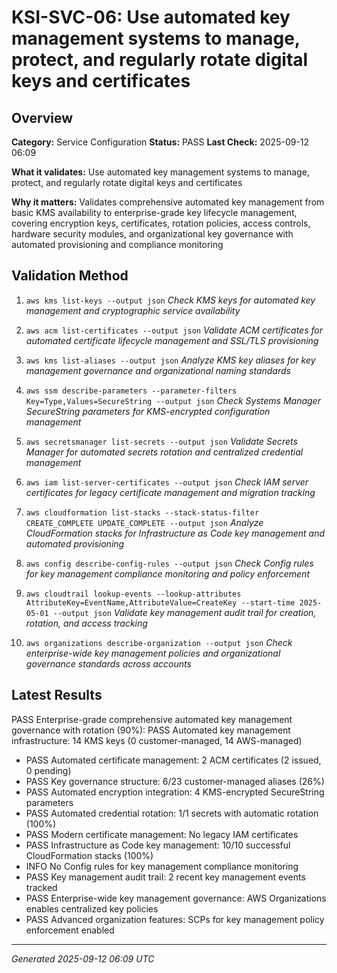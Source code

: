 # KSI-SVC-06: Use automated key management systems to manage, protect, and regularly rotate digital keys and certificates

## Overview

**Category:** Service Configuration
**Status:** PASS
**Last Check:** 2025-09-12 06:09

**What it validates:** Use automated key management systems to manage, protect, and regularly rotate digital keys and certificates

**Why it matters:** Validates comprehensive automated key management from basic KMS availability to enterprise-grade key lifecycle management, covering encryption keys, certificates, rotation policies, access controls, hardware security modules, and organizational key governance with automated provisioning and compliance monitoring

## Validation Method

1. `aws kms list-keys --output json`
   *Check KMS keys for automated key management and cryptographic service availability*

2. `aws acm list-certificates --output json`
   *Validate ACM certificates for automated certificate lifecycle management and SSL/TLS provisioning*

3. `aws kms list-aliases --output json`
   *Analyze KMS key aliases for key management governance and organizational naming standards*

4. `aws ssm describe-parameters --parameter-filters Key=Type,Values=SecureString --output json`
   *Check Systems Manager SecureString parameters for KMS-encrypted configuration management*

5. `aws secretsmanager list-secrets --output json`
   *Validate Secrets Manager for automated secrets rotation and centralized credential management*

6. `aws iam list-server-certificates --output json`
   *Check IAM server certificates for legacy certificate management and migration tracking*

7. `aws cloudformation list-stacks --stack-status-filter CREATE_COMPLETE UPDATE_COMPLETE --output json`
   *Analyze CloudFormation stacks for Infrastructure as Code key management and automated provisioning*

8. `aws config describe-config-rules --output json`
   *Check Config rules for key management compliance monitoring and policy enforcement*

9. `aws cloudtrail lookup-events --lookup-attributes AttributeKey=EventName,AttributeValue=CreateKey --start-time 2025-05-01 --output json`
   *Validate key management audit trail for creation, rotation, and access tracking*

10. `aws organizations describe-organization --output json`
   *Check enterprise-wide key management policies and organizational governance standards across accounts*

## Latest Results

PASS Enterprise-grade comprehensive automated key management governance with rotation (90%): PASS Automated key management infrastructure: 14 KMS keys (0 customer-managed, 14 AWS-managed)
- PASS Automated certificate management: 2 ACM certificates (2 issued, 0 pending)
- PASS Key governance structure: 6/23 customer-managed aliases (26%)
- PASS Automated encryption integration: 4 KMS-encrypted SecureString parameters
- PASS Automated credential rotation: 1/1 secrets with automatic rotation (100%)
- PASS Modern certificate management: No legacy IAM certificates
- PASS Infrastructure as Code key management: 10/10 successful CloudFormation stacks (100%)
- INFO No Config rules for key management compliance monitoring
- PASS Key management audit trail: 2 recent key management events tracked
- PASS Enterprise-wide key management governance: AWS Organizations enables centralized key policies
- PASS Advanced organization features: SCPs for key management policy enforcement enabled

---
*Generated 2025-09-12 06:09 UTC*